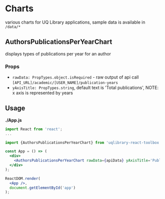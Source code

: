 # Charts

various charts for UQ Library applications, sample data is available in `/data/*`


## AuthorsPublicationsPerYearChart

displays types of publications per year for an author

### Props 
- `rawData: PropTypes.object.isRequired` - raw output of api call `[API_URL]/academic/[USER_NAME]/publication-years`
- `yAxisTitle: PropTypes.string`, default text is 'Total publications', NOTE: x axis is represented by years
    
## Usage

**./App.js**
```jsx
import React from 'react';
...

import {AuthorsPublicationsPerYearChart} from 'uqlibrary-react-toolbox';

const App = () => (
  <div>
    <AuthorsPublicationsPerYearChart rawData={apiData} yAxisTitle='Publications count per year' />
  </div>
);

ReactDOM.render(
  <App />,
  document.getElementById('app')
);
```
